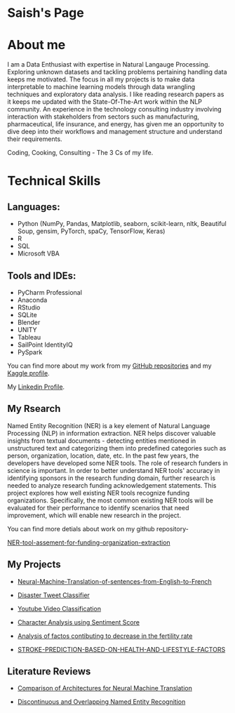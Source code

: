 # Saish's Page

<!-- ![Image]("/saishdesai23.github.io/docs/assets/pp.jpeg") -->


# About me
I am a Data Enthusiast with expertise in Natural Langauge Processing. Exploring unknown datasets and tackling problems pertaining handling data keeps me motivated. The focus in all my projects is to make data interpretable to machine learning models through data wrangling techniques and exploratory data analysis. I like reading research papers as it keeps me updated with the State-Of-The-Art work within the NLP community. An experience in the technology consulting industry involving interaction with stakeholders from sectors such as manufacturing, pharmaceutical, life insurance, and energy, has given me an opportunity to dive deep into their workflows and management structure and understand their requirements. 


Coding, Cooking, Consulting - The 3 Cs of my life.


# Technical Skills

## Languages: 

- Python (NumPy, Pandas, Matplotlib, seaborn, scikit-learn, nltk, Beautiful Soup, gensim, PyTorch, spaCy, TensorFlow, Keras)
- R
- SQL
- Microsoft VBA

## Tools and IDEs:

- PyCharm Professional
- Anaconda
- RStudio
- SQLite
- Blender
- UNITY
- Tableau
- SailPoint IdentityIQ
- PySpark


You can find more about my work from my [GitHub repositories](https://github.com/saishdesai23?tab=repositories) and my [Kaggle profile](https://www.kaggle.com/saishdesai23).

My [Linkedin Profile](https://www.linkedin.com/in/saish-desai/).

## My Rsearch
Named Entity Recognition (NER) is a key element of Natural Language Processing (NLP) in information extraction. NER helps discover valuable insights from textual documents - detecting entities mentioned in unstructured text and categorizing them into predefined categories such as person, organization, location, date, etc. In the past few years, the developers have developed some NER tools. The role of research funders in science is important. In order to better understand NER tools' accuracy in identifying sponsors in the research funding domain, further research is needed to analyze research funding acknowledgement statements. This project explores how well existing NER tools recognize funding organizations. Specifically, the most common existing NER tools will be evaluated for their performance to identify scenarios that need improvement, which will enable new research in the project.

You can find more detials about work on my github repository-

[NER-tool-assement-for-funding-organization-extraction](https://github.com/infoqualitylab/NER-tool-assement-for-funding-organization-extraction)


## My Projects
- [Neural-Machine-Translation-of-sentences-from-English-to-French](https://github.com/saishdesai23/Neural-Machine-Translation-of-sentences-from-English-to-French)

- [Disaster Tweet Classifier](https://github.com/saishdesai23/Prediction-of-Disaster-tweets-using-Natural-Language-Processing)

- [Youtube Video Classification](https://github.com/saishdesai23/Youtube-Video-Classification)

- [Character Analysis using Sentiment Score](https://github.com/saishdesai23/Character-analysis-using-sentiment-score-of-characters-in-Hamlet-A-play-by-Shakespeare-)

- [Analysis of factos contibuting to decrease in the fertility rate](https://github.com/saishdesai23/Analysis-of-factors-that-may-be-contributing-to-the-decrease-of-global-fertility-rates)

- [STROKE-PREDICTION-BASED-ON-HEALTH-AND-LIFESTYLE-FACTORS](https://github.com/saishdesai23/STROKE-PREDICTION-BASED-ON-HEALTH-AND-LIFESTYLE-FACTORS)



## Literature Reviews

- [Comparison of Architectures for Neural Machine Translation](https://github.com/saishdesai23/saishdesai23.github.io/blob/main/Literature%20Review%20Final%20Report-sbdesai2.pdf)

- [Discontinuous and Overlapping Named Entity Recognition](https://github.com/saishdesai23/saishdesai23.github.io/blob/main/CS447_Literature_Review.pdf)


